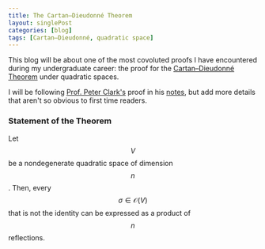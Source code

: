 ```yaml
---
title: The Cartan–Dieudonné Theorem
layout: singlePost
categories: [blog]
tags: [Cartan–Dieudonné, quadratic space]
---
```


This blog will be about one of the most covoluted proofs I have encountered during my undergraduate career: the proof for the [Cartan–Dieudonné Theorem](https://en.wikipedia.org/wiki/Cartan–Dieudonné_theorem) under quadratic spaces. 

I will be following [Prof. Peter Clark's](http://math.uga.edu/~pete/) proof in his [notes](http://math.uga.edu/~pete/quadraticforms.pdf), but add more details that aren't so obvious to first time readers. 

### Statement of the Theorem
Let $$ V $$ be a nondegenerate quadratic space of dimension $$ n $$. Then, every $$\sigma \in \mathcal{O}(V)$$ that is not the identity can be expressed as a product of $$n$$ reflections. 

